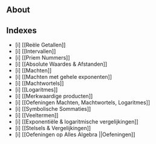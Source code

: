 
## About


## Indexes
- [i] [[Reële Getallen]]
- [i] [[Intervallen]]
- [i] [[Priem Nummers]]
- [i] [[Absolute Waardes & Afstanden]]
- [i] [[Machten]]
- [i] [[Machten met gehele exponenten]]
- [i] [[Machtwortels]]
- [i] [[Logaritmes]]
- [i] [[Merkwaardige producten]]
- [i] [[Oefeningen Machten, Machtwortels, Logaritmes]]
- [i] [[Symbolische Sommaties]]
- [i] [[Veeltermen]]
- [i] [[Exponentiële & logaritmische vergelijkingen]]
- [i] [[Stelsels & Vergelijkingen]]
- [i] [[Oefeningen op Alles Algebra ||Oefeningen]]




